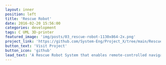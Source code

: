 ```yaml
---
layout: inner
position: left
title: 'Rescue Robot'
date: 2016-02-20 15:56:00
categories: development
tags: C UML 3D-printer
featured_image: 'img/posts/03_rescue-robot-1130x864-2x.png'
project_link: 'https://github.com/System-Eng/Project_X/tree/main/Rescue_robot'
button_text: 'Visit Project'
button_icon: 'github'
lead_text: 'A Rescue Robot System that enables remote-controlled navigation through challenging terrains like rubble or debris to locate and assist people in need'
---
```

